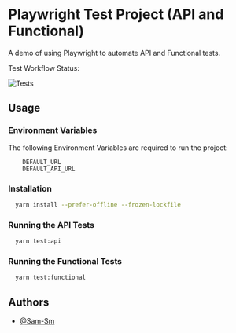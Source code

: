 
# Playwright Test Project (API and Functional)

A demo of using Playwright to automate API and Functional tests.

Test Workflow Status: 

![Tests](https://img.shields.io/github/actions/workflow/status/Sam-Sm/automation-demo/main.yml)


## Usage

### Environment Variables
The following Environment Variables are required to run the project:

```text
    DEFAULT_URL
    DEFAULT_API_URL
```

### Installation
```bash
  yarn install --prefer-offline --frozen-lockfile
```

### Running the API Tests
```bash
  yarn test:api
```

### Running the Functional Tests

```bash
  yarn test:functional
```

## Authors

- [@Sam-Sm](https://www.github.com/Sam-Sm)
